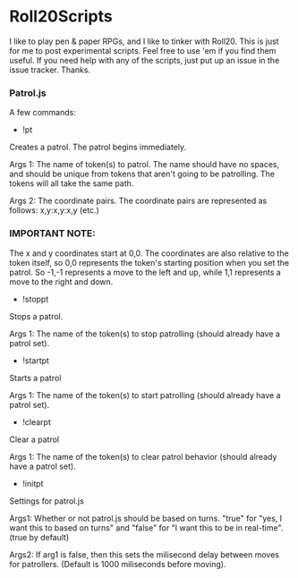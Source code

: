# Roll20Scripts
I like to play pen &amp; paper RPGs, and I like to tinker with Roll20. This is just for me to post experimental scripts. Feel free to use 'em if you find them useful. If you need help with any of the scripts, just put up an issue in the issue tracker. Thanks.

### Patrol.js
A few commands:
- !pt <args1> <args2>

Creates a patrol. The patrol begins immediately.

Args 1: The name of token(s) to patrol. The name should have no spaces, and should be unique from tokens that aren't going to be patrolling. The tokens will all take the same path.

Args 2: The coordinate pairs. The coordinate pairs are represented as follows: x,y:x,y:x,y (etc.)

### IMPORTANT NOTE:

The x and y coordinates start at 0,0. The coordinates are also relative to the token itself, so 0,0 represents the token's starting position when you set the patrol. So -1,-1 represents a move to the left and up, while 1,1 represents a move to the right and down.

- !stoppt <args1>

Stops a patrol.

Args 1: The name of the token(s) to stop patrolling (should already have a patrol set).

- !startpt <args1>

Starts a patrol

Args 1: The name of the token(s) to start patrolling (should already have a patrol set).

- !clearpt <args1>

Clear a patrol

Args 1: The name of the token(s) to clear patrol behavior (should already have a patrol set).

- !initpt <args1> <args2>

Settings for patrol.js

Args1: Whether or not patrol.js should be based on turns. "true" for "yes, I want this to based on turns" and "false" for "I want this to be in real-time". (true by default)

Args2: If arg1 is false, then this sets the milisecond delay between moves for patrollers. (Default is 1000 miliseconds before moving).
